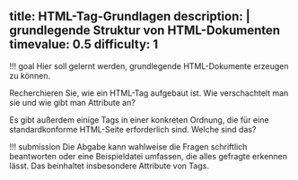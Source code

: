 title: HTML-Tag-Grundlagen
description: |
  grundlegende Struktur von HTML-Dokumenten
timevalue: 0.5
difficulty: 1
---
!!! goal
    Hier soll gelernt werden, grundlegende HTML-Dokumente erzeugen zu können.
    
Recherchieren Sie, wie ein HTML-Tag aufgebaut ist. Wie verschachtelt man sie und wie gibt man
Attribute an?

Es gibt außerdem einige Tags in einer konkreten Ordnung, die für eine standardkonforme
HTML-Seite erforderlich sind. Welche sind das?

!!! submission
    Die Abgabe kann wahlweise die Fragen schriftlich beantworten oder eine Beispieldatei
    umfassen, die alles gefragte erkennen lässt. Das beinhaltet insbesondere Attribute von Tags.
